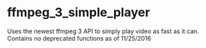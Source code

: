 # ffmpeg_3_simple_player
Uses the newest ffmpeg 3 API to simply play video as fast as it can. Contains no deprecated functions as of 11/25/2016 
